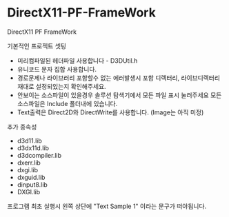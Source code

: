# DirectX11-PF-FrameWork
DirectX11 PF FrameWork

기본적인 프로젝트 셋팅
 - 미리컴파일된 헤더파일 사용합니다 - D3DUtil.h
 - 유니코드 문자 집합 사용합니다.
 - 경로문제나 라이브러리 포함할수 없는 에러발생시 포함 디렉터리, 라이브디렉터리 재대로 설정되있는지 확인해주세요.
 - 안보이는 소스파일이 있을경우 솔루션 탐색기에서 모든 파일 표시 눌러주세요 모든소스파일은 Include 폴더내에 있습니다.
 - Text출력은 Direct2D와 DirectWrite를 사용합니다. (Image는 아직 미정)
 
추가 종속성
 - d3d11.lib
 - d3dx11d.lib
 - d3dcompiler.lib
 - dxerr.lib
 - dxgi.lib
 - dxguid.lib
 - dinput8.lib
 - DXGI.lib
 
 
프로그램 최초 실행시 왼쪽 상단에 "Text Sample 1" 이라는 문구가 떠야됩니다.
